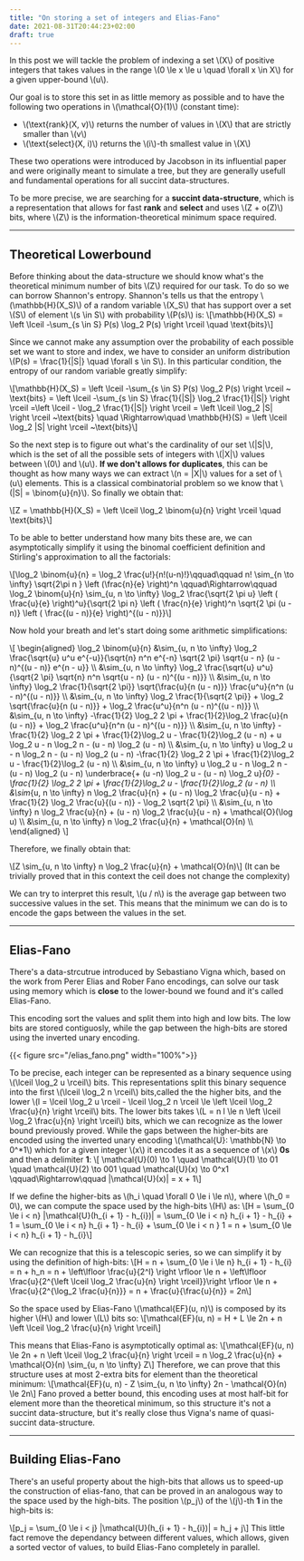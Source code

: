 ```yaml
---
title: "On storing a set of integers and Elias-Fano"
date: 2021-08-31T20:44:23+02:00
draft: true
---
```


In this post we will tackle the problem of indexing a set \\(X\\) of positive integers
that takes values in the range \\(0 \le x \le u \quad \forall x \in X\\) for a given upper-bound \\(u\\). 

Our goal is to store this set in as little memory as possible and to have the following two operations in \\(\mathcal{O}(1)\\) (constant time):
- \\(\text{rank}(X, v)\\) returns the number of values in \\(X\\) that are strictly smaller than \\(v\\)
- \\(\text{select}(X, i)\\) returns the \\(i\\)-th smallest value in \\(X\\)

These two operations were introduced by Jacobson in its influential paper and were
originally meant to simulate a tree, but they are generally usefull and fundamental
operations for all succint data-structures.

To be more precise, we are searching for a **succint data-structure**, which is a representation that allows for fast **rank** and **select** and uses \\(Z + o(Z)\\) bits, where
\\(Z\\) is the information-theoretical minimum space required.

------
## Theoretical Lowerbound
Before thinking about the data-structure we should know what's the theoretical minimum 
number of bits \\(Z\\) required for our task. To do so we can borrow Shannon's entropy.
Shannon's tells us that the entropy \\(\mathbb{H}(X_S)\\) of a random variable \\(X_S\\) that has support over a set \\(S\\) of element \\(s \in S\\) with probability \\(P(s)\\) is:
\\[\mathbb{H}(X_S) = \left \lceil -\sum_{s \in S} P(s) \log_2 P(s) \right \rceil \quad \text{bits}\\]

Since we cannot make any assumption over the probability of each possible set we want
to store and index, we have to consider an uniform distribution \\(P(s) = \frac{1}{|S|} \quad \forall s \in S\\). In this particular condition, the entropy of our random variable greatly simplify:

\\[\mathbb{H}(X_S) = \left \lceil -\sum_{s \in S} P(s) \log_2 P(s) \right \rceil ~ \text{bits} = \left \lceil -\sum_{s \in S} \frac{1}{|S|} \log_2 \frac{1}{|S|} \right \rceil =\left \lceil  - \log_2 \frac{1}{|S|} \right \rceil  = \left \lceil \log_2 |S| \right \rceil ~\text{bits}  \quad \Rightarrow\quad  \mathbb{H}(S) = \left \lceil \log_2 |S| \right \rceil ~\text{bits}\\]  

So the next step is to figure out what's the cardinality of our set \\(|S|\\), which
is the set of all the possible sets of integers with \\(|X|\\) values between \\(0\\) and \\(u\\).
**If we don't allows for duplicates**, this can be thought as how many ways we can extract \\(n = |X|\\) values for a set of \\(u\\) elements. This is a classical combinatorial problem so we know that \\(|S| = \binom{u}{n}\\). So finally we obtain that:

\\[Z = \mathbb{H}(X_S) = \left \lceil \log_2 \binom{u}{n} \right \rceil \quad \text{bits}\\]

To be able to better understand how many bits these are, we can asymptotically simplify it using
the binomal coefficient definition and Stirling's approximation to all the factorials:

\\[\log_2 \binom{u}{n} = \log_2 \frac{u!}{n!(u-n)!}\qquad\qquad n! \sim_{n \to \infty} \sqrt{2\pi n } \left (\frac{n}{e} \right)^n \qquad\Rightarrow\qquad \log_2 \binom{u}{n} \sim_{u, n \to \infty} \log_2 \frac{\sqrt{2 \pi u} \left ( \frac{u}{e} \right)^u}{\sqrt{2 \pi n} \left ( \frac{n}{e} \right)^n \sqrt{2 \pi (u - n)} \left ( \frac{(u - n)}{e} \right)^{(u - n)}}\\]

Now hold your breath and let's start doing some arithmetic simplifications:

\\[
\begin{aligned}
\log_2 \binom{u}{n} &\sim_{u, n \to \infty}  \log_2 \frac{\sqrt{u} u^u e^{-u}}{\sqrt{n} n^n e^{-n} \sqrt{2 \pi} \sqrt{u - n} (u - n)^{(u - n)} e^{n - u}} \\\\
&\sim_{u, n \to \infty}  \log_2 \frac{\sqrt{u} u^u}{\sqrt{2 \pi} \sqrt{n} n^n  \sqrt{u - n} (u - n)^{(u - n)}} \\\\
&\sim_{u, n \to \infty}  \log_2 \frac{1}{\sqrt{2 \pi}} \sqrt{\frac{u}{n (u - n)}} \frac{u^u}{n^n (u - n)^{(u - n)}} \\\\
&\sim_{u, n \to \infty}  \log_2 \frac{1}{\sqrt{2 \pi}} + \log_2 \sqrt{\frac{u}{n (u - n)}} + \log_2 \frac{u^u}{n^n (u - n)^{(u - n)}} \\\\
&\sim_{u, n \to \infty}  -\frac{1}{2} \log_2 2 \pi + \frac{1}{2}\log_2 \frac{u}{n (u - n)} + \log_2 \frac{u^u}{n^n (u - n)^{(u - n)}} \\\\
&\sim_{u, n \to \infty}  -\frac{1}{2} \log_2 2 \pi + \frac{1}{2}\log_2 u - \frac{1}{2}\log_2 (u - n) + u \log_2 u - n \log_2 n - (u - n) \log_2 (u - n) \\\\
&\sim_{u, n \to \infty}  u \log_2 u - n \log_2 n - (u - n) \log_2 (u - n) -\frac{1}{2} \log_2 2 \pi + \frac{1}{2}\log_2 u - \frac{1}{2}\log_2 (u - n)  \\\\
&\sim_{u, n \to \infty}  u \log_2 u - n \log_2 n - (u - n) \log_2 (u - n) \underbrace{+ (u -n) \log_2 u - (u - n) \log_2 u}_{0} -\frac{1}{2} \log_2 2 \pi + \frac{1}{2}\log_2 u - \frac{1}{2}\log_2 (u - n)  \\\\
&\sim_{u, n \to \infty}  n \log_2 \frac{u}{n} + (u - n) \log_2 \frac{u}{u - n} + \frac{1}{2} \log_2 \frac{u}{(u - n)} - \log_2 \sqrt{2 \pi} \\\\
&\sim_{u, n \to \infty}  n \log_2 \frac{u}{n} + (u - n) \log_2 \frac{u}{u - n} + \mathcal{O}(\log u) \\\\
&\sim_{u, n \to \infty}  n \log_2 \frac{u}{n} + \mathcal{O}(n) \\\\
\end{aligned}
\\]

Therefore, we finally obtain that:

\\[Z \sim_{u, n \to \infty} n \log_2 \frac{u}{n} + \mathcal{O}(n)\\\]
(It can be trivially proved that in this context the ceil does not change the complexity)

We can try to interpret this result, \\(u / n\\) is the average gap between two
successive values in the set. This means that the minimum we can do is to encode the gaps
between the values in the set.

-------
## Elias-Fano
There's a data-strcutrue introduced by Sebastiano Vigna which, based on the work from Perer Elias and Rober Fano encodings, can solve our task using memory which is **close** to the lower-bound we found and it's called Elias-Fano.

This encoding sort the values and split them into high and low bits. The low bits are stored
contiguosly, while the gap between the high-bits are stored using the inverted unary encoding.

{{< figure src="/elias_fano.png" width="100%">}}

To be precise, each integer can be represented as a binary sequence using \\(\lceil \log_2 u \rceil\\) bits.
This representations split this binary sequence into the first \\(\lceil \log_2 n \rceil\\) bits,called the the higher bits, and the lower \\(l = \lceil \log_2 u \rceil - \lceil \log_2 n \rceil \le \left \lceil \log_2 \frac{u}{n} \right \rceil\\) bits.
The lower bits takes \\(L = n l \le n \left \lceil \log_2 \frac{u}{n} \right \rceil\\) bits, which we can recognize as the lower bound previously proved. While the gaps between the higher-bits are encoded using the inverted unary encoding \\(\mathcal{U}: \mathbb{N} \to 0^*1\\) which for a given integer \\(x\\) it encodes it as a sequence of \\(x\\) **0s** and then a delimiter **1**:
\\[ \mathcal{U}(0) \to 1 \quad \mathcal{U}(1) \to 01 \quad \mathcal{U}(2) \to 001 \quad \mathcal{U}(x) \to 0^x1 \qquad\Rightarrow\qquad |\mathcal{U}(x)| = x + 1\\]

If we define the higher-bits as \\(h_i \quad \forall 0 \le i \le n\\), where \\(h_0 = 0\\), we can compute the space used by the high-bits \\(H\\) as:
\\[H = \sum_{0 \le i < n} |\mathcal{U}(h_{i + 1} - h_{i})| = \sum_{0 \le i < n} h_{i + 1} - h_{i} + 1 = \sum_{0 \le i < n} h_{i + 1} - h_{i} + \sum_{0 \le i < n } 1 = n + \sum_{0 \le i < n} h_{i + 1} - h_{i}\\]

We can recognize that this is a telescopic series, so we can simplify it by using the definition of high-bits:
\\[H = n + \sum_{0 \le i \le n} h_{i + 1} - h_{i} = n + h_n = n + \left\lfloor \frac{u}{2^l} \right \rfloor \le n +  \left\lfloor \frac{u}{2^{\left \lceil \log_2 \frac{u}{n} \right \rceil}}\right \rfloor  \le  n + \frac{u}{2^{\log_2 \frac{u}{n}}} = n + \frac{u}{\frac{u}{n}} = 2n\\]

So the space used by Elias-Fano \\(\mathcal{EF}(u, n)\\) is composed by its higher \\(H\\) and lower \\(L\\) bits so:
\\[\mathcal{EF}(u, n) = H + L \le 2n + n \left \lceil \log_2 \frac{u}{n} \right \rceil\\]

This means that Elias-Fano is asymptotically optimal as:
\\[\mathcal{EF}(u, n) \le 2n + n \left \lceil \log_2 \frac{u}{n} \right \rceil = n \log_2 \frac{u}{n} + \mathcal{O}(n) \sim_{u, n \to \infty} Z\\]
Therefore, we can prove that this structure uses at most 2-extra bits for element than the theoretical minimum:
\\[\mathcal{EF}(u, n) - Z \sim_{u, n \to \infty} 2n - \mathcal{O}(n) \le 2n\\]
Fano proved a better bound, this encoding uses at most half-bit for element more than the theoretical minimum, so this structure it's not a succint data-structure, but it's really close thus Vigna's name of quasi-succint data-structure.

------

## Building Elias-Fano

There's an useful property about the high-bits that allows us to speed-up the construction of elias-fano, that can be proved in an analogous way to the space used by the high-bits. The position \\(p_j\\) of the \\(j\\)-th **1** in the high-bits is:

\\[p_j = \sum_{0 \le i < j} |\mathcal{U}(h_{i + 1} - h_{i})| = h_j + j\\]
This little fact remove the dependancy between different values, which allows,
given a sorted vector of values, to build Elias-Fano completely in parallel.
